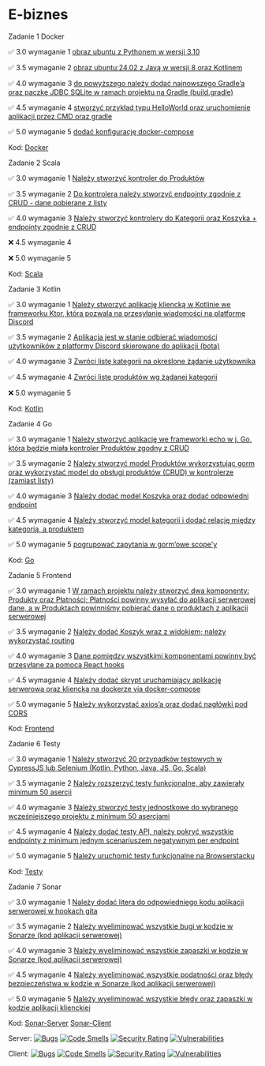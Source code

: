 # E-biznes
Zadanie 1 Docker

✅ 3.0 wymaganie 1 [obraz ubuntu z Pythonem w wersji 3.10](https://github.com/oszyjka/E-biznes/commit/ba7470032fd024cf8320fcf403672739476720de)

✅ 3.5 wymaganie 2 [obraz ubuntu:24.02 z Javą w wersji 8 oraz Kotlinem](https://github.com/oszyjka/E-biznes/commit/ed7a7b8cf589b79ab8d9713a833de24b8162736b)

✅ 4.0 wymaganie 3 [do powyższego należy dodać najnowszego Gradle’a oraz paczkę JDBC SQLite w ramach projektu na Gradle (build.gradle)](https://github.com/oszyjka/E-biznes/commit/02c4af4a54978764fd1fcec15e2e25b8469b90ed)

✅ 4.5 wymaganie 4 [stworzyć przykład typu HelloWorld oraz uruchomienie aplikacji przez CMD oraz gradle](https://github.com/oszyjka/E-biznes/commit/922c9e2265de341de72fc0c5a274889368676731)

✅ 5.0 wymaganie 5 [dodać konfigurację docker-compose](https://github.com/oszyjka/E-biznes/commit/e4baa87c854900069794345a255d65a7072c9e41)

Kod: [Docker](https://github.com/oszyjka/E-biznes/tree/main/Docker)

Zadanie 2 Scala

✅ 3.0 wymaganie 1 [Należy stworzyć kontroler do Produktów](https://github.com/oszyjka/E-biznes/commit/056ef3eec25017890d705a0248760835a8b2f5be)

✅ 3.5 wymaganie 2 [Do kontrolera należy stworzyć endpointy zgodnie z CRUD - dane pobierane z listy](https://github.com/oszyjka/E-biznes/commit/d779290b2018f9d1e19b4d883a222166b67285b8)

✅ 4.0 wymaganie 3 [Należy stworzyć kontrolery do Kategorii oraz Koszyka + endpointy zgodnie z CRUD](https://github.com/oszyjka/E-biznes/commit/60cf8d7365b8277cb303156513992df49d7574d9)

❌ 4.5 wymaganie 4 

❌ 5.0 wymaganie 5 

Kod: [Scala](https://github.com/oszyjka/E-biznes/tree/main/Scala)

Zadanie 3 Kotlin

✅ 3.0 wymaganie 1 [Należy stworzyć aplikację kliencką w Kotlinie we frameworku Ktor, która pozwala na przesyłanie wiadomości na platformę Discord](https://github.com/oszyjka/E-biznes/commit/7dd9e851a1ae9dddbebfecbabba6397e417c5373)

✅ 3.5 wymaganie 2 [Aplikacja jest w stanie odbierać wiadomości użytkowników z platformy Discord skierowane do aplikacji (bota)](https://github.com/oszyjka/E-biznes/commit/edd1e99a34dd8f841e4b38fcd4308cbedbe30dd9)

✅ 4.0 wymaganie 3 [Zwróci listę kategorii na określone żądanie użytkownika](https://github.com/oszyjka/E-biznes/commit/c0f8021b9bb094891b31b0d5da1439e28f50fce4)

✅ 4.5 wymaganie 4 [Zwróci listę produktów wg żądanej kategorii](https://github.com/oszyjka/E-biznes/commit/cc9cc560323988b3c43f3b3e0abc4a1188f5f05d)

❌ 5.0 wymaganie 5 

Kod: [Kotlin](https://github.com/oszyjka/E-biznes/tree/main/Kotlin/app)

Zadanie 4 Go

✅ 3.0 wymaganie 1 [Należy stworzyć aplikację we frameworki echo w j. Go, która będzie
miała kontroler Produktów zgodny z CRUD](https://github.com/oszyjka/E-biznes/commit/77b1adc94e119521d7bc64f048c032ecc700b66d)

✅ 3.5 wymaganie 2 [Należy stworzyć model Produktów wykorzystując gorm oraz
wykorzystać model do obsługi produktów (CRUD) w kontrolerze (zamiast
listy)](https://github.com/oszyjka/E-biznes/commit/eff981797a391980da2b53c5af2307b428911b41)

✅ 4.0 wymaganie 3 [Należy dodać model Koszyka oraz dodać odpowiedni endpoint](https://github.com/oszyjka/E-biznes/commit/758e9d0eee366c4e487a1a636ae6b687ae911bfd)

✅ 4.5 wymaganie 4 [Należy stworzyć model kategorii i dodać relację między kategorią,
a produktem](https://github.com/oszyjka/E-biznes/commit/99c414c832cf6f2365e11406cbb2e3f614583dfd)

✅ 5.0 wymaganie 5 [pogrupować zapytania w gorm’owe scope'y](https://github.com/oszyjka/E-biznes/commit/f146c93d03e9db33283886334204317fc60dc218)

Kod: [Go](https://github.com/oszyjka/E-biznes/tree/main/Go)

Zadanie 5 Frontend

✅ 3.0 wymaganie 1 [W ramach projektu należy stworzyć dwa komponenty: Produkty oraz
Płatności; Płatności powinny wysyłać do aplikacji serwerowej dane, a w
Produktach powinniśmy pobierać dane o produktach z aplikacji
serwerowej](https://github.com/oszyjka/E-biznes/commit/6941970a50852134b1ec035add74585399a661a7)

✅ 3.5 wymaganie 2 [Należy dodać Koszyk wraz z widokiem; należy wykorzystać routing](https://github.com/oszyjka/E-biznes/commit/19d568ffb2ca30a135ce5bc30daa1d93acb7341d)

✅ 4.0 wymaganie 3 [Dane pomiędzy wszystkimi komponentami powinny być przesyłane za
pomocą React hooks](https://github.com/oszyjka/E-biznes/commit/19d568ffb2ca30a135ce5bc30daa1d93acb7341d)

✅ 4.5 wymaganie 4 [Należy dodać skrypt uruchamiający aplikację serwerową oraz
kliencką na dockerze via docker-compose](https://github.com/oszyjka/E-biznes/commit/84803432757cd921df925fe64bc8615724148aef)

✅ 5.0 wymaganie 5 [Należy wykorzystać axios’a oraz dodać nagłówki pod CORS](https://github.com/oszyjka/E-biznes/commit/a9ad43efd6db7cd050c7d8b2e354aa8702b2b58a)

Kod: [Frontend](https://github.com/oszyjka/E-biznes/tree/main/Frontend)

Zadanie 6 Testy

✅ 3.0 wymaganie 1 [Należy stworzyć 20 przypadków testowych w CypressJS lub Selenium
(Kotlin, Python, Java, JS, Go, Scala)](https://github.com/oszyjka/E-biznes/commit/83e0a90308f010877549c1bb609976316794960a)

✅ 3.5 wymaganie 2 [Należy rozszerzyć testy funkcjonalne, aby zawierały minimum 50
asercji](https://github.com/oszyjka/E-biznes/commit/e5be708b935c610509222ff0529f2dbd7bb39332)

✅ 4.0 wymaganie 3 [Należy stworzyć testy jednostkowe do wybranego wcześniejszego
projektu z minimum 50 asercjami](https://github.com/oszyjka/E-biznes/commit/f77e2389e6962bc06139fbe47f866062c451d235)

✅ 4.5 wymaganie 4 [Należy dodać testy API, należy pokryć wszystkie endpointy z
minimum jednym scenariuszem negatywnym per endpoint](https://github.com/oszyjka/E-biznes/commit/2c7c25cba243c48217197989b1fb139ed866959c)

✅ 5.0 wymaganie 5 [Należy uruchomić testy funkcjonalne na Browserstacku](https://github.com/oszyjka/E-biznes/commit/6510e3dbce08c212dccf53bbf73d7519074814d7)

Kod: [Testy](https://github.com/oszyjka/E-biznes/tree/main/Testy)

Zadanie 7 Sonar

✅ 3.0 wymaganie 1 [Należy dodać litera do odpowiedniego kodu aplikacji serwerowej w
hookach gita](https://github.com/oszyjka/Sonar-Server-/commit/459fa23ddef28afd13550b0e44352a512f7c9c02)

✅ 3.5 wymaganie 2 [Należy wyeliminować wszystkie bugi w kodzie w Sonarze (kod
aplikacji serwerowej)](https://github.com/oszyjka/Sonar-Server-/commit/0562d5b95cc8b4959bfa406c2c27d48a869621eb)

✅ 4.0 wymaganie 3 [Należy wyeliminować wszystkie zapaszki w kodzie w Sonarze (kod
aplikacji serwerowej)](https://github.com/oszyjka/Sonar-Server-/commit/0562d5b95cc8b4959bfa406c2c27d48a869621eb)

✅ 4.5 wymaganie 4 [Należy wyeliminować wszystkie podatności oraz błędy bezpieczeństwa
w kodzie w Sonarze (kod aplikacji serwerowej)](https://github.com/oszyjka/Sonar-Server-/commit/a2596626ce0fa9d6590e9dd5dd33732173790b9a)

✅ 5.0 wymaganie 5 [Należy wyeliminować wszystkie błędy oraz zapaszki w kodzie
aplikacji klienckiej](https://github.com/oszyjka/Sonar-Client-/commit/00107c90e79b64732ba4765ce60c36aa2b6b9c58)

Kod: [Sonar-Server](https://github.com/oszyjka/Sonar-Server-) [Sonar-Client](https://github.com/oszyjka/Sonar-Client-)

Server:
[![Bugs](https://sonarcloud.io/api/project_badges/measure?project=oszyjka_Sonar-Server-&metric=bugs)](https://sonarcloud.io/summary/new_code?id=oszyjka_Sonar-Server-) [![Code Smells](https://sonarcloud.io/api/project_badges/measure?project=oszyjka_Sonar-Server-&metric=code_smells)](https://sonarcloud.io/summary/new_code?id=oszyjka_Sonar-Server-) [![Security Rating](https://sonarcloud.io/api/project_badges/measure?project=oszyjka_Sonar-Server-&metric=security_rating)](https://sonarcloud.io/summary/new_code?id=oszyjka_Sonar-Server-) [![Vulnerabilities](https://sonarcloud.io/api/project_badges/measure?project=oszyjka_Sonar-Server-&metric=vulnerabilities)](https://sonarcloud.io/summary/new_code?id=oszyjka_Sonar-Server-)

Client:
[![Bugs](https://sonarcloud.io/api/project_badges/measure?project=oszyjka_Sonar-Client-&metric=bugs)](https://sonarcloud.io/summary/new_code?id=oszyjka_Sonar-Client-) [![Code Smells](https://sonarcloud.io/api/project_badges/measure?project=oszyjka_Sonar-Client-&metric=code_smells)](https://sonarcloud.io/summary/new_code?id=oszyjka_Sonar-Client-) [![Security Rating](https://sonarcloud.io/api/project_badges/measure?project=oszyjka_Sonar-Client-&metric=security_rating)](https://sonarcloud.io/summary/new_code?id=oszyjka_Sonar-Client-) [![Vulnerabilities](https://sonarcloud.io/api/project_badges/measure?project=oszyjka_Sonar-Client-&metric=vulnerabilities)](https://sonarcloud.io/summary/new_code?id=oszyjka_Sonar-Client-)
